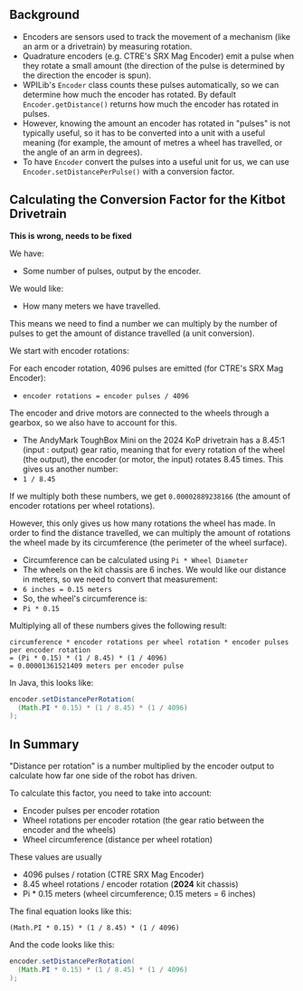 ## Background
* Encoders are sensors used to track the movement of a mechanism (like an arm or a drivetrain) by measuring rotation.
* Quadrature encoders (e.g. CTRE's SRX Mag Encoder) emit a pulse when they rotate a small amount (the direction of the pulse is determined by the direction the encoder is spun).
* WPILib's `Encoder` class counts these pulses automatically, so we can determine how much the encoder has rotated. By default `Encoder.getDistance()` returns how much the encoder has rotated in pulses.
* However, knowing the amount an encoder has rotated in "pulses" is not typically useful, so it has to be converted into a unit with a useful meaning (for example, the amount of metres a wheel has travelled, or the angle of an arm in degrees).
* To have `Encoder` convert the pulses into a useful unit for us, we can use `Encoder.setDistancePerPulse()` with a conversion factor.

## Calculating the Conversion Factor for the Kitbot Drivetrain
**This is wrong, needs to be fixed**

We have:
* Some number of pulses, output by the encoder.

We would like:
* How many meters we have travelled.

This means we need to find a number we can multiply by the number of pulses to get the amount of distance travelled (a unit conversion).

We start with encoder rotations:

For each encoder rotation, 4096 pulses are emitted (for CTRE's SRX Mag Encoder):
* `encoder rotations = encoder pulses / 4096`

The encoder and drive motors are connected to the wheels through a gearbox, so we also have to account for this.
* The AndyMark ToughBox Mini on the 2024 KoP drivetrain has a 8.45:1 (input : output) gear ratio, meaning that for every rotation of the wheel (the output), the encoder (or motor, the input) rotates 8.45 times. This gives us another number:
* `1 / 8.45`

If we multiply both these numbers, we get `0.00002889238166` (the amount of encoder rotations per wheel rotations).

However, this only gives us how many rotations the wheel has made. In order to find the distance travelled, we can multiply the amount of rotations the wheel made by its circumference (the perimeter of the wheel surface).
* Circumference can be calculated using `Pi * Wheel Diameter`
* The wheels on the kit chassis are 6 inches. We would like our distance in meters, so we need to convert that measurement:
* `6 inches = 0.15 meters`
* So, the wheel's circumference is:
* `Pi * 0.15`

Multiplying all of these numbers gives the following result:
```
circumference * encoder rotations per wheel rotation * encoder pulses per encoder rotation
= (Pi * 0.15) * (1 / 8.45) * (1 / 4096)
= 0.00001361521409 meters per encoder pulse
```

In Java, this looks like:
```java
encoder.setDistancePerRotation(
  (Math.PI * 0.15) * (1 / 8.45) * (1 / 4096)
);
```

## In Summary
"Distance per rotation" is a number multiplied by the encoder output to calculate how far one side of the robot has driven.

To calculate this factor, you need to take into account:
* Encoder pulses per encoder rotation
* Wheel rotations per encoder rotation (the gear ratio between the encoder and the wheels)
* Wheel circumference (distance per wheel rotation)

These values are usually
* 4096 pulses / rotation (CTRE SRX Mag Encoder)
* 8.45 wheel rotations / encoder rotation (**2024** kit chassis)
* Pi * 0.15 meters (wheel circumference; 0.15 meters = 6 inches)

The final equation looks like this:
```
(Math.PI * 0.15) * (1 / 8.45) * (1 / 4096)
```

And the code looks like this:
```java
encoder.setDistancePerRotation(
  (Math.PI * 0.15) * (1 / 8.45) * (1 / 4096)
);
```